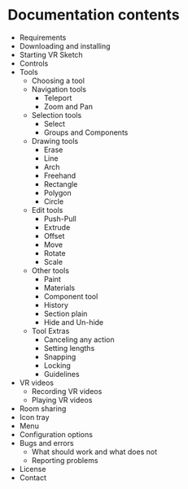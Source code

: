 # Documentation contents
* Requirements
* Downloading and installing
* Starting VR Sketch
* Controls
* Tools
    * Choosing a tool
    * Navigation tools
        * Teleport
        * Zoom and Pan
    * Selection tools
        * Select
        * Groups and Components
    * Drawing tools
        * Erase
        * Line
        * Arch
        * Freehand
        * Rectangle
        * Polygon
        * Circle
    * Edit tools
        * Push-Pull
        * Extrude
        * Offset
        * Move
        * Rotate
        * Scale
    * Other tools
        * Paint
        * Materials
        * Component tool
        * History
        * Section plain
        * Hide and Un-hide
    * Tool Extras
        * Canceling any action
        * Setting lengths
        * Snapping
        * Locking
        * Guidelines
* VR videos
    * Recording VR videos
    * Playing VR videos
* Room sharing
* Icon tray
* Menu
* Configuration options
* Bugs and errors
    * What should work and what does not
    * Reporting problems
* License
* Contact